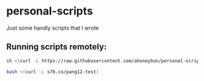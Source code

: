 # personal-scripts
Just some handly scripts that I wrote

## Running scripts remotely:

```bash
sh <(curl -L https://raw.githubusercontent.com/ahoneybun/personal-scripts/main/pang12-test.sh)
```

```bash
bash <(curl -L s76.co/pang12-test)
```
